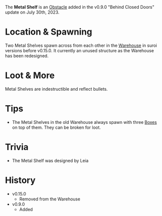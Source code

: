 The **Metal Shelf** is an [Obstacle](/obstacles) added in the v0.9.0 "Behind Closed Doors" update on July 30th, 2023.

# Location & Spawning

Two Metal Shelves spawn across from each other in the [Warehouse](/buildings/warehouse) in suroi versions before v0.15.0. It currently an unused structure as the Warehouse has been redesigned.

# Loot & More

Metal Shelves are indestructible and reflect bullets.

# Tips

- The Metal Shelves in the old Warehouse always spawn with three [Boxes](/obstacles/boxes) on top of them. They can be broken for loot.

# Trivia

- The Metal Shelf was designed by Leia

# History
- v0.15.0
  - Removed from the Warehouse
- v0.9.0
  - Added
